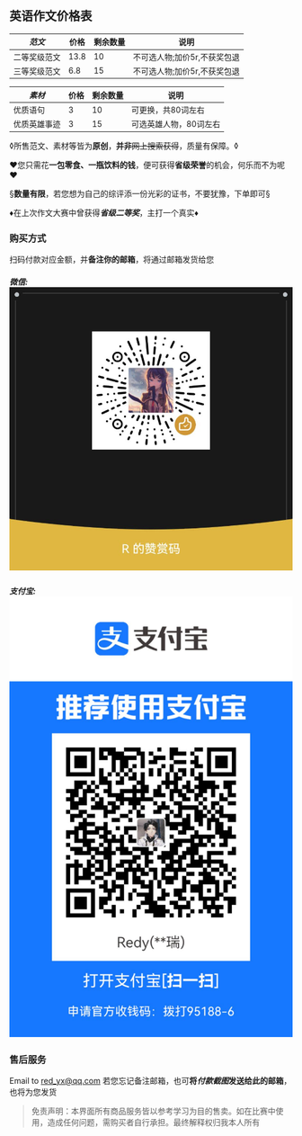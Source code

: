 ## 英语作文价格表
|  *范文* |   价格 | 剩余数量 |  说明 |
| ------------ | ------------ | ------------ | ------------ |
|  二等奖级范文 |  13.8|  10 |  不可选人物;加价5r,不获奖包退|
|  三等奖级范文 | 6.8 |  15 |  不可选人物;加价5r,不获奖包退 |


|  *素材* |   价格 | 剩余数量 |  说明 |
| ------------ | ------------ | ------------ | ------------ |
|  优质语句 | 3  |  10 |  可更换，共80词左右 |
|  优质英雄事迹 | 3 |  15 |  可选英雄人物，80词左右   |

&loz;所售范文、素材等皆为**原创**，**并非**~~网上搜索获得~~，质量有保障。&loz;

&hearts;您只需花**一包零食、一瓶饮料的钱**，便可获得**省级荣誉**的机会，何乐而不为呢&hearts;

&sect;**数量有限**，若您想为自己的综评添一份光彩的证书，不要犹豫，下单即可&sect;

&diams;在上次作文大赛中曾获得***省级二等奖***，主打一个真实&diams;

### 购买方式

扫码付款对应金额，并**备注你的邮箱**，将通过邮箱发货给您

##### 微信:![本地路径](wx.jpg "相对路径演示") 
##### 支付宝:![本地路径](zfb.jpg "相对路径演示") 
### 售后服务
Email to red_yx@qq.com
若您忘记备注邮箱，也可**将*付款截图*发送给此的邮箱**，也将为您发货

> 免责声明：本界面所有商品服务皆以参考学习为目的售卖。如在比赛中使用，造成任何问题，需购买者自行承担。最终解释权归我本人所有
